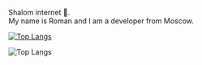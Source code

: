 Shalom internet :wave:.  
My name is Roman and I am a developer from Moscow.  

[![Top Langs](https://github-readme-stats.vercel.app/api/top-langs/?username=oqo0&layout=compact&theme=highcontrast)](https://github.com/anuraghazra/github-readme-stats)

![Top Langs](https://github-readme-stats.vercel.app/api/top-langs/?username=oqo0&layout=compact&repo=github-readme-stats&title_color=fff&icon_color=f9f9f9&text_color=9f9f9f&bg_color=151515)

